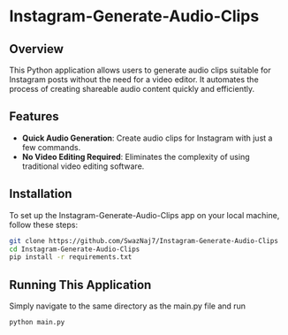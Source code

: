 # Instagram-Generate-Audio-Clips

## Overview
This Python application allows users to generate audio clips suitable for Instagram posts without the need for a video editor. It automates the process of creating shareable audio content quickly and efficiently.

## Features
- **Quick Audio Generation**: Create audio clips for Instagram with just a few commands.
- **No Video Editing Required**: Eliminates the complexity of using traditional video editing software.

## Installation

To set up the Instagram-Generate-Audio-Clips app on your local machine, follow these steps:

```bash
git clone https://github.com/SwazNaj7/Instagram-Generate-Audio-Clips
cd Instagram-Generate-Audio-Clips
pip install -r requirements.txt 
```
## Running This Application

Simply navigate to the same directory as the main.py file and run

```bash
python main.py
